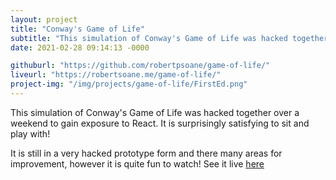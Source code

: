 ```yaml
---
layout: project
title: "Conway's Game of Life"
subtitle: "This simulation of Conway's Game of Life was hacked together over a weekend to gain exposure to React.  It is surprisingly satisfying to sit and play with!" # This forms the basis of a description of the project
date: 2021-02-28 09:14:13 -0000

githuburl: "https://github.com/robertpsoane/game-of-life/"
liveurl: "https://robertsoane.me/game-of-life/"
project-img: "/img/projects/game-of-life/FirstEd.png"
---
```


This simulation of Conway's Game of Life was hacked together over a weekend to
gain exposure to React. It is surprisingly satisfying to sit and play with!

It is still in a very hacked prototype form and there many areas for improvement, however it is quite fun to watch!
See it live <a href="https://robertsoane.me/game-of-life/">here</a>
